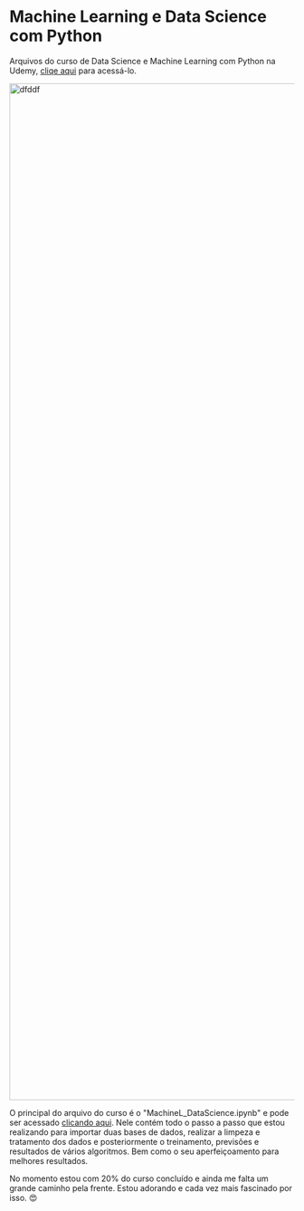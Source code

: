 # Machine Learning e Data Science com Python
Arquivos do curso de Data Science e Machine Learning com Python na Udemy, [cliqe aqui](https://www.udemy.com/course/machine-learning-e-data-science-com-python-y/?src=sac&kw=Machine+Learning+e+Data+Science+com+Python+de+A+à+Z) para acessá-lo.

<img width="1796" alt="dfddf" src="https://user-images.githubusercontent.com/97196457/151352851-1d298d4e-f8a0-42f6-86b6-a7ae2e17c8de.png">

O principal do arquivo do curso é o "MachineL_DataScience.ipynb" e pode ser acessado [clicando aqui](https://github.com/renankalfa/data_science-and-machine_learning/blob/main/MachineL_DataScience.ipynb). Nele contém todo o passo a passo que estou realizando para importar duas bases de dados, realizar a limpeza e tratamento dos dados e posteriormente o treinamento, previsões e resultados de vários algoritmos. Bem como o seu aperfeiçoamento para melhores resultados.

No momento estou com 20% do curso concluído e ainda me falta um grande caminho pela frente. Estou adorando e cada vez mais fascinado por isso. 😍
